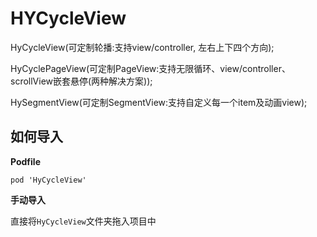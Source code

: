 # HYCycleView

 HyCycleView(可定制轮播:支持view/controller, 左右上下四个方向);  <br>  

 HyCyclePageView(可定制PageView:支持无限循环、view/controller、scrollView嵌套悬停(两种解决方案)); <br>  

 HySegmentView(可定制SegmentView:支持自定义每一个item及动画view);


## 如何导入

__Podfile__

```
pod 'HyCycleView'
```

__手动导入__

直接将`HyCycleView`文件夹拖入项目中


